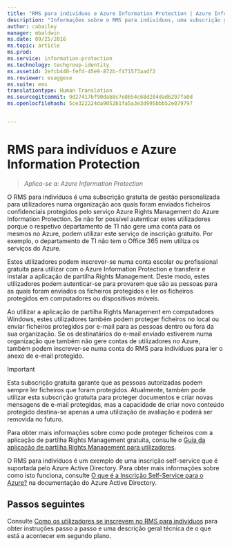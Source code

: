 ```yaml
---
title: "RMS para indivíduos e Azure Information Protection | Azure Information Protection"
description: "Informações sobre o RMS para indivíduos, uma subscrição gratuita de gestão personalizada para utilizadores numa organização que tenham recebido ficheiros confidenciais protegidos pelo serviço Azure Rights Management, mas que não possam ser autenticados porque o respetivo departamento de TI não gere uma conta para os mesmos no Azure."
author: cabailey
manager: mbaldwin
ms.date: 09/25/2016
ms.topic: article
ms.prod: 
ms.service: information-protection
ms.technology: techgroup-identity
ms.assetid: 2efcb440-fefd-45e9-872b-f471573aadf2
ms.reviewer: esaggese
ms.suite: ems
translationtype: Human Translation
ms.sourcegitcommit: 9d27417bf90dab8c7e8654c68d204dad6297fa0d
ms.openlocfilehash: 5ce322224da9052b1fa5a3e3d995bbb52e079797


---
```


# RMS para indivíduos e Azure Information Protection

>*Aplica-se a: Azure Information Protection*

O RMS para indivíduos é uma subscrição gratuita de gestão personalizada para utilizadores numa organização aos quais foram enviados ficheiros confidenciais protegidos pelo serviço Azure Rights Management do Azure Information Protection. Se não for possível autenticar estes utilizadores porque o respetivo departamento de TI não gere uma conta para os mesmos no Azure, podem utilizar este serviço de inscrição gratuito. Por exemplo, o departamento de TI não tem o Office 365 nem utiliza os serviços do Azure.

Estes utilizadores podem inscrever-se numa conta escolar ou profissional gratuita para utilizar com o Azure Information Protection e transferir e instalar a aplicação de partilha Rights Management. Deste modo, estes utilizadores podem autenticar-se para provarem que são as pessoas para as quais foram enviados os ficheiros protegidos e ler os ficheiros protegidos em computadores ou dispositivos móveis.

Ao utilizar a aplicação de partilha Rights Management em computadores Windows, estes utilizadores também podem proteger ficheiros no local ou enviar ficheiros protegidos por e-mail para as pessoas dentro ou fora da sua organização. Se os destinatários do e-mail enviado estiverem numa organização que também não gere contas de utilizadores no Azure, também podem inscrever-se numa conta do RMS para indivíduos para ler o anexo de e-mail protegido.

> [!IMPORTANT]
> Esta subscrição gratuita garante que as pessoas autorizadas podem sempre ler ficheiros que foram protegidos. Atualmente, também pode utilizar esta subscrição gratuita para proteger documentos e criar novas mensagens de e-mail protegidas, mas a capacidade de criar novo conteúdo protegido destina-se apenas a uma utilização de avaliação e poderá ser removida no futuro. 

Para obter mais informações sobre como pode proteger ficheiros com a aplicação de partilha Rights Management gratuita, consulte o [Guia da aplicação de partilha Rights Management para utilizadores](../rms-client/sharing-app-user-guide.md).

O RMS para indivíduos é um exemplo de uma inscrição self-service que é suportada pelo Azure Active Directory. Para obter mais informações sobre como isto funciona, consulte [O que é a Inscrição Self-Service para o Azure?](/active-directory/active-directory-self-service-signup) na documentação do Azure Active Directory. 

## Passos seguintes
Consulte [Como os utilizadores se inscrevem no RMS para indivíduos](rms-for-individuals-user-sign-up.md) para obter instruções passo a passo e uma descrição geral técnica de o que está a acontecer em segundo plano. 




<!--HONumber=Sep16_HO4-->



